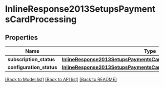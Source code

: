 # InlineResponse2013SetupsPaymentsCardProcessing

## Properties
Name | Type | Description | Notes
------------ | ------------- | ------------- | -------------
**subscription_status** | [**InlineResponse2013SetupsPaymentsCardProcessingSubscriptionStatus**](InlineResponse2013SetupsPaymentsCardProcessingSubscriptionStatus.md) |  | [optional] 
**configuration_status** | [**InlineResponse2013SetupsPaymentsCardProcessingConfigurationStatus**](InlineResponse2013SetupsPaymentsCardProcessingConfigurationStatus.md) |  | [optional] 

[[Back to Model list]](../README.md#documentation-for-models) [[Back to API list]](../README.md#documentation-for-api-endpoints) [[Back to README]](../README.md)


